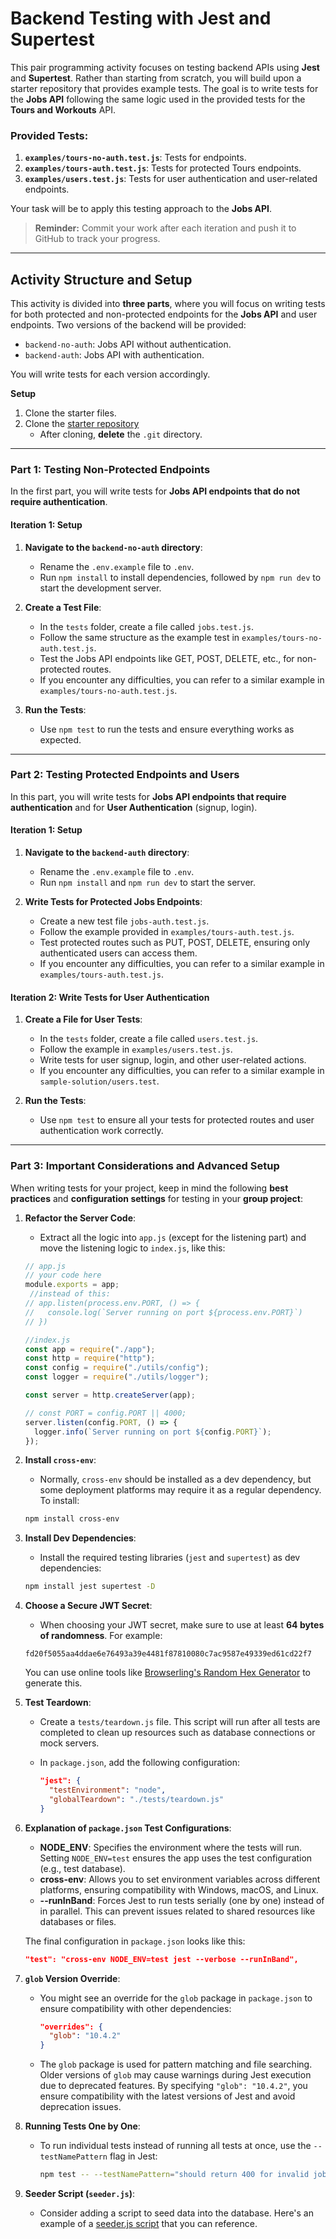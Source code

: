 # Backend Testing with Jest and Supertest

This pair programming activity focuses on testing backend APIs using **Jest** and **Supertest**. Rather than starting from scratch, you will build upon a starter repository that provides example tests. The goal is to write tests for the **Jobs API** following the same logic used in the provided tests for the **Tours and Workouts** API.


### Provided Tests:
1. **`examples/tours-no-auth.test.js`**: Tests for endpoints.
2. **`examples/tours-auth.test.js`**: Tests for protected Tours endpoints.
3. **`examples/users.test.js`**: Tests for user authentication and user-related endpoints.

Your task will be to apply this testing approach to the **Jobs API**.

> **Reminder:** Commit your work after each iteration and push it to GitHub to track your progress.

---

## Activity Structure and Setup

This activity is divided into **three parts**, where you will focus on writing tests for both protected and non-protected endpoints for the **Jobs API** and user endpoints. Two versions of the backend will be provided:
- `backend-no-auth`: Jobs API without authentication.
- `backend-auth`: Jobs API with authentication.

You will write tests for each version accordingly.

**Setup**

1. Clone the starter files.
2. Clone the [starter repository](https://github.com/tx00-resources-en/week7-bepp-starter)
   - After cloning, **delete** the `.git` directory.

---

### Part 1: Testing Non-Protected Endpoints

In the first part, you will write tests for **Jobs API endpoints that do not require authentication**.

#### Iteration 1: Setup
1. **Navigate to the `backend-no-auth` directory**:
   - Rename the `.env.example` file to `.env`.
   - Run `npm install` to install dependencies, followed by `npm run dev` to start the development server.

2. **Create a Test File**:
   - In the `tests` folder, create a file called `jobs.test.js`.
   - Follow the same structure as the example test in `examples/tours-no-auth.test.js`.
   - Test the Jobs API endpoints like GET, POST, DELETE, etc., for non-protected routes.   
   - If you encounter any difficulties, you can refer to a similar example in `examples/tours-no-auth.test.js`.
   
   <!-- - The code is **missing a test case**. You can implement it based on the example from `tours-no-auth.test.js`:
     ```js
     it("should return 400 for invalid job ID when DELETE /api/jobs/:id", async () => {
       // your code here
     });
     ``` -->

4. **Run the Tests**:
   - Use `npm test` to run the tests and ensure everything works as expected.

---

### Part 2: Testing Protected Endpoints and Users

In this part, you will write tests for **Jobs API endpoints that require authentication** and for **User Authentication** (signup, login).

#### Iteration 1: Setup
1. **Navigate to the `backend-auth` directory**:
   - Rename the `.env.example` file to `.env`.
   - Run `npm install` and `npm run dev` to start the server.

2. **Write Tests for Protected Jobs Endpoints**:
   - Create a new test file `jobs-auth.test.js`.
   - Follow the example provided in `examples/tours-auth.test.js`.
   - Test protected routes such as PUT, POST, DELETE, ensuring only authenticated users can access them.
   - If you encounter any difficulties, you can refer to a similar example in `examples/tours-auth.test.js`. 
<!--    
   - The code is **missing a test case**. You can implement it based on the example from `tours-auth.test.js`:
     ```js
     it("should update one job by ID when PUT /api/jobs/:id is called", async () => {
       // your code here
     });
     ``` -->

#### Iteration 2: Write Tests for User Authentication
1. **Create a File for User Tests**:
   - In the `tests` folder, create a file called `users.test.js`.
   - Follow the example in `examples/users.test.js`.
   - Write tests for user signup, login, and other user-related actions.
   - If you encounter any difficulties, you can refer to a similar example in `sample-solution/users.test`.  
   
   <!-- The code is **missing two test cases**. You can implement them based on the example from `examples/users.test`
     - Test case for signup with invalid credentials:
       ```js
       it("should return an error with invalid credentials", async () => {
         // your code here
       });
       ```
     - Test case for login with invalid credentials:
       ```js
       it("should return an error with invalid credentials", async () => {
         // your code here
       });
       ``` -->

3. **Run the Tests**:
   - Use `npm test` to ensure all your tests for protected routes and user authentication work correctly.

---

### Part 3: Important Considerations and Advanced Setup

When writing tests for your project, keep in mind the following **best practices** and **configuration settings** for testing in your **group project**:

1. **Refactor the Server Code**:
   - Extract all the logic into `app.js` (except for the listening part) and move the listening logic to `index.js`, like this:

   ```js
   // app.js
   // your code here
   module.exports = app;
    //instead of this:
   // app.listen(process.env.PORT, () => {
   //   console.log(`Server running on port ${process.env.PORT}`)
   // })  
   ```

   ```js
   //index.js
   const app = require("./app");
   const http = require("http");
   const config = require("./utils/config");
   const logger = require("./utils/logger");

   const server = http.createServer(app);

   // const PORT = config.PORT || 4000; 
   server.listen(config.PORT, () => {
     logger.info(`Server running on port ${config.PORT}`);
   });
   ```

2. **Install `cross-env`**:
   - Normally, `cross-env` should be installed as a dev dependency, but some deployment platforms may require it as a regular dependency. To install:
   
   ```bash
   npm install cross-env
   ```

3. **Install Dev Dependencies**:
   - Install the required testing libraries (`jest` and `supertest`) as dev dependencies:
   
   ```bash
   npm install jest supertest -D
   ```

4. **Choose a Secure JWT Secret**:
   - When choosing your JWT secret, make sure to use at least **64 bytes of randomness**. For example:
   
   `fd20f5055aa4ddae6e76493a39e4481f87810080c7ac9587e49339ed61cd22f7`

   You can use online tools like [Browserling's Random Hex Generator](https://www.browserling.com/tools/random-hex) to generate this.

5. **Test Teardown**:
   - Create a `tests/teardown.js` file. This script will run after all tests are completed to clean up resources such as database connections or mock servers.
   - In `package.json`, add the following configuration:
   
     ```json
     "jest": {
       "testEnvironment": "node",
       "globalTeardown": "./tests/teardown.js"
     }
     ```

6. **Explanation of `package.json` Test Configurations**:
   - **NODE_ENV**: Specifies the environment where the tests will run. Setting `NODE_ENV=test` ensures the app uses the test configuration (e.g., test database).
   - **cross-env**: Allows you to set environment variables across different platforms, ensuring compatibility with Windows, macOS, and Linux.
   - **--runInBand**: Forces Jest to run tests serially (one by one) instead of in parallel. This can prevent issues related to shared resources like databases or files.

   The final configuration in `package.json` looks like this:

   ```json
   "test": "cross-env NODE_ENV=test jest --verbose --runInBand",
   ```

7. **`glob` Version Override**:
   - You might see an override for the `glob` package in `package.json` to ensure compatibility with other dependencies:
   
     ```json
     "overrides": {
       "glob": "10.4.2"
     }
     ```

   - The `glob` package is used for pattern matching and file searching. Older versions of `glob` may cause warnings during Jest execution due to deprecated features. By specifying `"glob": "10.4.2"`, you ensure compatibility with the latest versions of Jest and avoid deprecation issues.

8. **Running Tests One by One**:
   - To run individual tests instead of running all tests at once, use the `--testNamePattern` flag in Jest:
   
     ```bash
     npm test -- --testNamePattern="should return 400 for invalid job ID"
     ```

9. **Seeder Script (`seeder.js`)**:
   - Consider adding a script to seed data into the database. Here's an example of a [seeder.js script](https://github.com/bradtraversy/proshop_mern/blob/master/backend/seeder.js) that you can reference.

